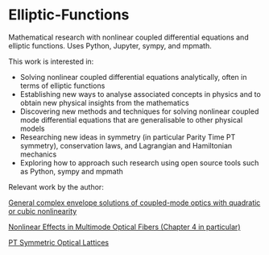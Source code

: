 # Elliptic-Functions
Mathematical research with nonlinear coupled differential equations and elliptic functions. Uses Python, Jupyter, sympy, and mpmath.

This work is interested in:
- Solving nonlinear coupled differential equations analytically, often in terms of elliptic functions
- Establishing new ways to analyse associated concepts in physics and to obtain new physical insights from the mathematics
- Discovering new methods and techniques for solving nonlinear coupled mode differential equations that are generalisable to other physical models
- Researching new ideas in symmetry (in particular Parity Time PT symmetry), conservation laws, and Lagrangian and Hamiltonian mechanics
- Exploring how to approach such research using open source tools such as Python, sympy and mpmath

Relevant work by the author:

[General complex envelope solutions of coupled-mode optics with quadratic or cubic nonlinearity](https://arxiv.org/abs/1512.03092)

[Nonlinear Effects in Multimode Optical Fibers (Chapter 4 in particular)](https://eprints.soton.ac.uk/374911/1/__soton.ac.uk_ude_personalfiles_users_jo1d13_mydesktop_Hesketh.pdf)

[PT Symmetric Optical Lattices](https://www.imperial.ac.uk/media/imperial-college/research-centres-and-groups/theoretical-physics/msc/dissertations/2010/Graham-Hesketh-Dissertation.pdf)
